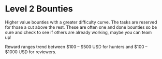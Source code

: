# Level 2 Bounties

Higher value bounties with a greater difficulty curve. The tasks are reserved for those a cut above the rest. These are often one and done bounties so be sure and check to see if others are already working, maybe you can team up!

Reward ranges trend between $100 – $500 USD for hunters and $100 – $1000 USD for reviewers.